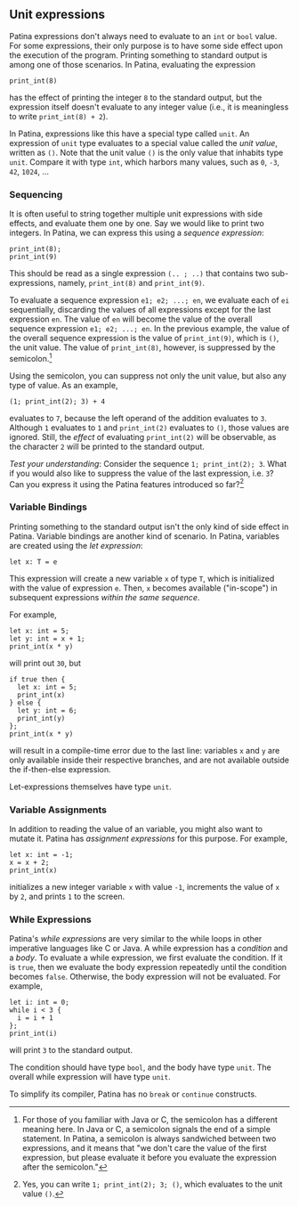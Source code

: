 ## Unit expressions

Patina expressions don't always need to evaluate to an `int` or `bool` value. For some expressions, their only purpose is to have some side effect upon the execution of the program. Printing something to standard output is among one of those scenarios. In Patina, evaluating the expression
```rust,no_run,noplayground
print_int(8)
```
has the effect of printing the integer `8` to the standard output, but the expression itself doesn't evaluate to any integer value (i.e., it is meaningless to write `print_int(8) + 2`).

In Patina, expressions like this have a special type called `unit`. An expression of `unit` type evaluates to a special value called the _unit value_, written as `()`.  Note that the unit value `()` is the only value that inhabits type `unit`. Compare it with type `int`, which harbors many values, such as `0`, `-3`, `42`, `1024`, ...


### Sequencing
It is often useful to string together multiple unit expressions with side effects, and evaluate them one by one. Say we would like to print two integers. In Patina, we can express this using a _sequence expression_:
```rust,no_run,noplayground
print_int(8);
print_int(9)
```
This should be read as a single expression `(.. ; ..)` that contains two sub-expressions, namely, `print_int(8)` and `print_int(9)`.

To evaluate a sequence expression `e1; e2; ...; en`, we evaluate each of `ei` sequentially, discarding the values of all expressions except for the last expression `en`.
The value of `en` will become the value of the overall sequence expression `e1; e2; ...; en`.
In the previous example, the value of the overall sequence expression is the value of `print_int(9)`, which is `()`, the unit value. The value of `print_int(8)`, however, is suppressed by the semicolon.[^1]

Using the semicolon, you can suppress not only the unit value, but also any type of value. As an example,
```rust,no_run,noplayground
(1; print_int(2); 3) + 4
```
evaluates to `7`, because the left operand of the addition evaluates to `3`. Although `1` evaluates to `1` and `print_int(2)` evaluates to `()`, those values are ignored. Still, the _effect_ of evaluating `print_int(2)` will be observable, as the character `2` will be printed to the standard output.

_Test your understanding_: Consider the sequence `1; print_int(2); 3`. What if you would also like to suppress the value of the last expression, i.e. `3`? Can you express it using the Patina features introduced so far?[^2]

### Variable Bindings

Printing something to the standard output isn't the only kind of side effect in Patina. Variable bindings are another kind of scenario. In Patina, variables are created using the _let expression_:
```rust,no_run,noplayground
let x: T = e
```
This expression will create a new variable `x` of type `T`, which is initialized with the value of expression `e`. Then, `x` becomes available ("in-scope") in subsequent expressions _within the same sequence_.

For example,
```rust,no_run,noplayground
let x: int = 5;
let y: int = x + 1;
print_int(x * y)
```
will print out `30`, but
```rust,no_run,noplayground
if true then {
  let x: int = 5;
  print_int(x)
} else {
  let y: int = 6;
  print_int(y)
};
print_int(x * y)
```
will result in a compile-time error due to the last line: variables `x` and `y` are only available inside their respective branches, and are not available outside the if-then-else expression.

Let-expressions themselves have type `unit`.


### Variable Assignments

In addition to reading the value of an variable, you might also want to mutate it. Patina has _assignment expressions_ for this purpose. For example,
```rust,no_run,noplayground
let x: int = -1;
x = x + 2;
print_int(x)
```
initializes a new integer variable `x` with value `-1`, increments the value of `x` by `2`, and prints `1` to the screen.


### While Expressions
Patina's _while expressions_ are very similar to the while loops in other imperative languages like C or Java. A while expression has a _condition_ and a _body_. To evaluate a while expression, we first evaluate the condition. If it is `true`, then we evaluate the body expression repeatedly until the condition becomes `false`. Otherwise, the body expression will not be evaluated. For example,
```rust,no_run,noplayground
let i: int = 0;
while i < 3 {
  i = i + 1
};
print_int(i)
```
will print `3` to the standard output.

The condition should have type `bool`, and the body have type `unit`. The overall while expression will have type `unit`.

To simplify its compiler, Patina has no `break` or `continue` constructs.


[^1]: For those of you familiar with Java or C, the semicolon has a different meaning here. In Java or C, a semicolon signals the end of a simple statement. In Patina, a semicolon is always sandwiched between two expressions, and it means that "we don't care the value of the first expression, but please evaluate it before you evaluate the expression after the semicolon."



[^2]: Yes, you can write `1; print_int(2); 3; ()`, which evaluates to the unit value `()`.